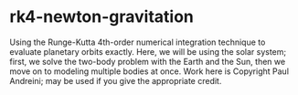 # rk4-newton-gravitation
Using the Runge-Kutta 4th-order numerical integration technique to evaluate planetary orbits exactly. Here, we will be using the solar system; first, we solve the two-body problem with the Earth and the Sun, then we move on to modeling multiple bodies at once. Work here is Copyright Paul Andreini; may be used if you give the appropriate credit.

